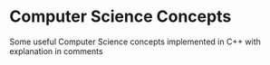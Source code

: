 # Computer Science Concepts
Some useful Computer Science concepts implemented in C++ with explanation in comments
